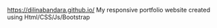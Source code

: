 https://dilinabandara.github.io/
My responsive portfolio website created using Html/CSS/Js/Bootstrap
